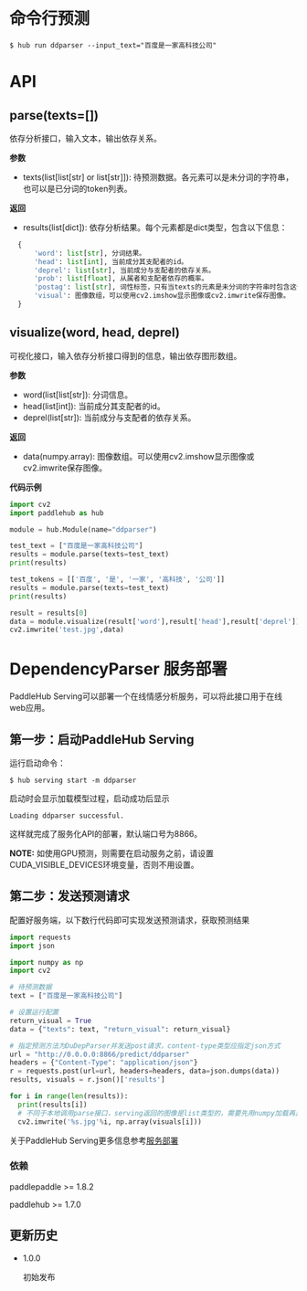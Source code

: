# 命令行预测

```shell
$ hub run ddparser --input_text="百度是一家高科技公司"
```

# API

## parse(texts=[])

依存分析接口，输入文本，输出依存关系。

**参数**

* texts(list[list[str] or list[str]]): 待预测数据。各元素可以是未分词的字符串，也可以是已分词的token列表。

**返回**

* results(list[dict]): 依存分析结果。每个元素都是dict类型，包含以下信息：  
```python
  {
      'word': list[str], 分词结果。
      'head': list[int], 当前成分其支配者的id。
      'deprel': list[str], 当前成分与支配者的依存关系。
      'prob': list[float], 从属者和支配者依存的概率。
      'postag': list[str], 词性标签，只有当texts的元素是未分词的字符串时包含这个键。
      'visual': 图像数组，可以使用cv2.imshow显示图像或cv2.imwrite保存图像。
  }
```

## visualize(word, head, deprel)

可视化接口，输入依存分析接口得到的信息，输出依存图形数组。

**参数**

* word(list[list[str]): 分词信息。
* head(list[int]): 当前成分其支配者的id。
* deprel(list[str]): 当前成分与支配者的依存关系。

**返回**

* data(numpy.array): 图像数组。可以使用cv2.imshow显示图像或cv2.imwrite保存图像。

**代码示例**

```python
import cv2
import paddlehub as hub

module = hub.Module(name="ddparser")

test_text = ["百度是一家高科技公司"]
results = module.parse(texts=test_text)
print(results)

test_tokens = [['百度', '是', '一家', '高科技', '公司']]
results = module.parse(texts=test_text)
print(results)

result = results[0]
data = module.visualize(result['word'],result['head'],result['deprel'])
cv2.imwrite('test.jpg',data)
```

# DependencyParser 服务部署

PaddleHub Serving可以部署一个在线情感分析服务，可以将此接口用于在线web应用。

## 第一步：启动PaddleHub Serving

运行启动命令：
```shell
$ hub serving start -m ddparser
```

启动时会显示加载模型过程，启动成功后显示
```shell
Loading ddparser successful.
```

这样就完成了服务化API的部署，默认端口号为8866。

**NOTE:** 如使用GPU预测，则需要在启动服务之前，请设置CUDA_VISIBLE_DEVICES环境变量，否则不用设置。

## 第二步：发送预测请求

配置好服务端，以下数行代码即可实现发送预测请求，获取预测结果

```python
import requests
import json

import numpy as np
import cv2

# 待预测数据
text = ["百度是一家高科技公司"]

# 设置运行配置
return_visual = True
data = {"texts": text, "return_visual": return_visual}

# 指定预测方法为DuDepParser并发送post请求，content-type类型应指定json方式
url = "http://0.0.0.0:8866/predict/ddparser"
headers = {"Content-Type": "application/json"}
r = requests.post(url=url, headers=headers, data=json.dumps(data))
results, visuals = r.json()['results']

for i in range(len(results)):
  print(results[i])
  # 不同于本地调用parse接口，serving返回的图像是list类型的，需要先用numpy加载再显示或保存。
  cv2.imwrite('%s.jpg'%i, np.array(visuals[i]))
```

关于PaddleHub Serving更多信息参考[服务部署](https://github.com/PaddlePaddle/PaddleHub/blob/release/v1.6/docs/tutorial/serving.md)


### 依赖

paddlepaddle >= 1.8.2

paddlehub >= 1.7.0


## 更新历史

* 1.0.0

  初始发布
